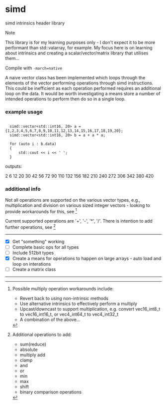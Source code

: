 # simd
simd intrinsics header library

> [!NOTE]
> This library is for my learning purposes only - I don't expect it to be more performant than std::valarray, for example. My focus here is on learning about intrinsics and creating a scalar/vector/matrix library that utilises them...

Compile with `-march=native`

A naive vector class has been implemented which loops through the elements of the vector performing operations through simd instructions. This could be inefficient as each operation performed requires an additional loop on the data. It would be worth investigating a means store a number of intended operations to perform then do so in a single loop.

### example usage

<pre><code>
  simd::vector&ltstd::int16, 20> a = {1,2,3,4,5,6,7,8,9,10,11,12,13,14,15,16,17,18,19,20};
  simd::vector&ltstd::int16, 20> b = a + a * a;
  
  for (auto i : b.data)
  {
      std::cout << i << ' ';
  }
</code></pre>

outputs:

2 6 12 20 30 42 56 72 90 110 132 156 182 210 240 272 306 342 380 420

### additional info

Not all operations are supported on the various vector types, e.g., multiplication and division on various sized integer vectors - looking to provide workarounds for this, see [^MultDivWorkaround]

Current supported operations are '+', '-', '*', '/'. There is intention to add further operations, see [^AdditionalOperations]

---

- [x] Get "something" working
- [ ] Complete basic ops for all types
- [ ] Include 512bit types
- [x] Create a means for operations to happen on large arrays - auto load and loop on interations
- [ ] Create a matrix class

---

[^MultDivWorkaround]: Possible multiply operation workarounds include:
    - Revert back to using non-intrinsic methods
    - Use alternative intrinsics to effectively perform a multiply
    - Upcast/downcast to support multiplication, e.g. convert vec16_int8_t to vec16_int16_t, or vec4_int64_t to vec4_int32_t
    - A combination of the above...

[^AdditionalOperations]: Additional operations to add:
    - sum(reduce)
    - absolute
    - multiply add
    - clamp
    - and
    - or
    - min
    - max
    - shift
    - binary comparison operations